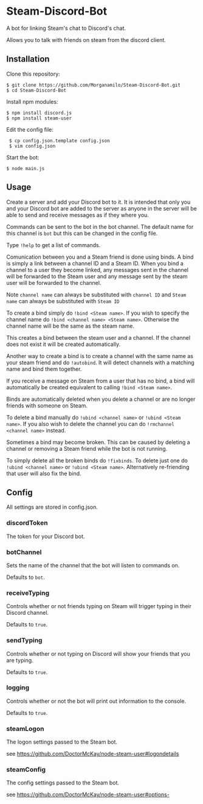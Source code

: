 # Steam-Discord-Bot
A bot for linking Steam's chat to Discord's chat.

Allows you to talk with friends on steam from the discord client.

## Installation

Clone this repository:

    $ git clone https://github.com/Morganamilo/Steam-Discord-Bot.git
    $ cd Steam-Discord-Bot
    
Install npm modules:

    $ npm install discord.js
    $ npm install steam-user
    
Edit the config file:

     $ cp config.json.template config.json
     $ vim config.json
     
Start the bot:

    $ node main.js

## Usage

Create a server and add your Discord bot to it. It is intended that only you and your Discord bot are added to the server as anyone in the server will be able to send and receive messages as if they where you.

Commands can be sent to the bot in the bot channel. The default name for this channel is `bot` but this can be changed in the config file.

Type `!help` to get a list of commands.

Comunication between you and a Steam friend is done using binds. A bind is simply a link between a channel ID and a Steam ID. When you bind a channel to a user they become linked, any messages sent in the channel will be forwarded to the Steam user and any message sent by the steam user will be forwarded to the channel.

Note `channel name` can always be substituted with `channel ID` and `Steam name` can always be substituted with `Steam ID`

To create a bind simply do `!bind <Steam name>`. If you wish to specify the channel name do `!bind <channel name> <Steam name>`. Otherwise the channel name will be the same as the steam name.

This creates a bind between the steam user and a channel. If the channel does not exist it will be created automatically.

Another way to create a bind is to create a channel with the same name as your steam friend and do `!autobind`. It will detect channels with a matching name and bind them together.

If you receive a message on Steam from a user that has no bind, a bind will automatically be created equivalent to calling `!bind <Steam name>`.

Binds are automatically deleted when you delete a channel or are no longer friends with someone on Steam.

To delete a bind manually do `!ubind <channel name>` or `!ubind <Steam name>`. If you also wish to delete the channel you can do `!rmchannel <channel name>` instead.

Sometimes a bind may become broken. This can be caused by deleting a channel or removing a Steam friend while the bot is not running.

To simply delete all the broken binds do `!fixbinds`. To delete just one do `!ubind <channel name>` or `!ubind <Steam name>`. Alternatively re-friending that user will also fix the bind.

## Config

All settings are stored in config.json.

### discordToken

The token for your Discord bot.

### botChannel

Sets the name of the channel that the bot will listen to commands on.

Defaults to `bot`.

### receiveTyping

Controls whether or not friends typing on Steam will trigger typing in their Discord channel.

Defaults to `true`.

### sendTyping

Controls whether or not typing on Discord will show your friends that you are typing.

Defaults to `true`.

### logging

Controls whether or not the bot will print out information to the console.

Defaults to `true`.

### steamLogon

The logon settings passed to the Steam bot.

see https://github.com/DoctorMcKay/node-steam-user#logondetails

### steamConfig

The config settings passed to the Steam bot.

see https://github.com/DoctorMcKay/node-steam-user#options-
